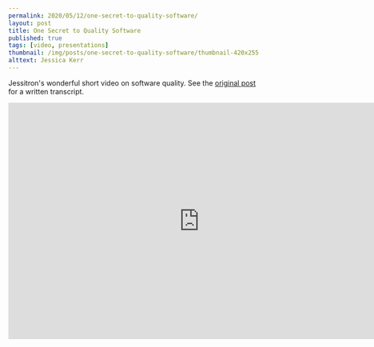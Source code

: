 ```yaml
---
permalink: 2020/05/12/one-secret-to-quality-software/
layout: post
title: One Secret to Quality Software
published: true
tags: [video, presentations]
thumbnail: /img/posts/one-secret-to-quality-software/thumbnail-420x255.webp
alttext: Jessica Kerr
--- 
```


Jessitron's wonderful short video on software quality. See the <a href="https://jessitron.com/2020/05/08/one-secret-to-quality-software/">original post</a> 
for a written transcript.

<iframe width="763" height="473" src="https://www.youtube.com/embed/tqxmCEE4q84" frameborder="0" allow="accelerometer; autoplay; encrypted-media; gyroscope; picture-in-picture" allowfullscreen></iframe>